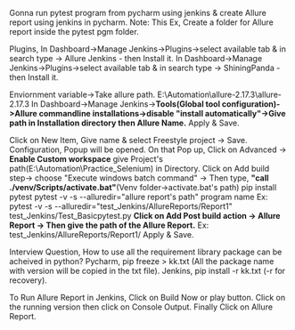 Gonna run pytest program from pycharm using jenkins & create Allure report using jenkins in pycharm.
Note: This Ex, Create a folder for Allure report inside the pytest pgm folder.

Plugins,
In Dashboard->Manage Jenkins->Plugins->select available tab & in search type -> Allure Jenkins - then Install it.
In Dashboard->Manage Jenkins->Plugins->select available tab & in search type -> ShiningPanda - then Install it.

Enviornment variable->Take allure path.
E:\Automation\allure-2.17.3\allure-2.17.3
In Dashboard->Manage Jenkins->**Tools(Global tool configuration)->Allure commandline installations->disable "install automatically"->Give path in Installation directory then Allure Name.**
Apply & Save.

Click on New Item,
Give name & select Freestyle project -> Save.
Configuration,
Popup will be opened. On that Pop up,
  Click on Advanced -> **Enable Custom workspace** give Project's path(E:\Automation\Practice_Selenium) in Directory.
  Click on Add build step-> choose "Execute windows batch command" -> Then type, **"call ./venv/Scripts/activate.bat"**(Venv folder->activate.bat's path)
  pip install pytest
  pytest -v -s --alluredir="allure report's path"  program name
  Ex: pytest -v -s --alluredir="test_Jenkins/AllureReports/Report1"  test_Jenkins/Test_Basicpytest.py
  **Click on Add Post build action -> Allure Report -> Then give the path of the Allure Report.**
  Ex: test_Jenkins/AllureReports/Report1/
  Apply & Save.
  
  Interview Question,
  How to use all the requirement library package can be acheived in python?
  Pycharm,
    pip freeze > kk.txt (All the package name with version will be copied in the txt file).
   Jenkins,
   pip install -r kk.txt (-r for recovery).

To Run Allure Report in Jenkins,
  Click on Build Now or play button.
  Click on the running version then click on Console Output.
  Finally Click on Allure Report.
